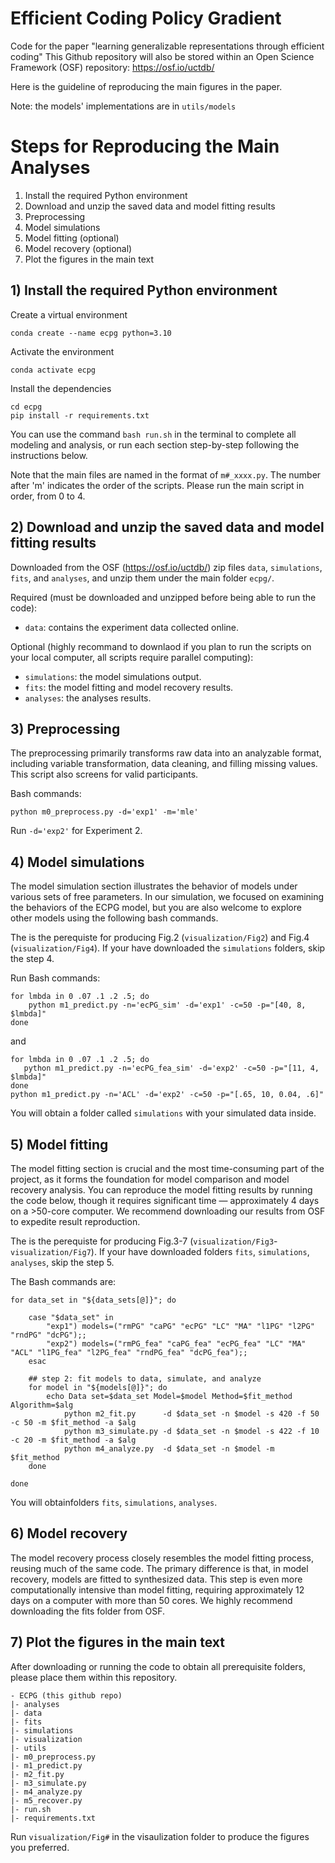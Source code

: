 # Efficient Coding Policy Gradient

Code for the paper "learning generalizable representations through efficient coding"
This Github repository will also be stored within an Open Science Framework (OSF) repository: https://osf.io/uctdb/

Here is the guideline of reproducing the main figures in the paper. 

Note: the models' implementations are in `utils/models`

# Steps for Reproducing the Main Analyses
1. Install the required Python environment
2. Download and unzip the saved data and model fitting results
3. Preprocessing
4. Model simulations
5. Model fitting (optional)
6. Model recovery (optional)
7. Plot the figures in the main text

## 1) Install the required Python environment

Create a virtual environment
```
conda create --name ecpg python=3.10
```
Activate the environment
```
conda activate ecpg
```
Install the dependencies
```
cd ecpg
pip install -r requirements.txt
```
You can use the command `bash run.sh` in the terminal to complete all modeling and analysis, or run each section step-by-step following the instructions below.

Note that the main files are named in the format of `m#_xxxx.py`. The number after 'm' indicates the order of the scripts. Please run the main script in order, from 0 to 4. 

## 2) Download and unzip the saved data and model fitting results

Downloaded from the OSF (https://osf.io/uctdb/) zip files `data`, `simulations`, `fits`, and `analyses`, and unzip them under the main folder `ecpg/`.

Required (must be downloaded and unzipped before being able to run the code): 
* `data`: contains the experiment data collected online. 

Optional (highly recommand to downlaod if you plan to run the scripts on your local computer, all scripts require parallel computing): 
* `simulations`: the model simulations output.
* `fits`: the model fitting and model recovery results.
* `analyses`: the analyses results. 

## 3) Preprocessing

The preprocessing primarily transforms raw data into an analyzable format, including variable transformation, data cleaning, and filling missing values. This script also screens for valid participants.

Bash commands:
```
python m0_preprocess.py -d='exp1' -m='mle'
```
Run `-d='exp2'` for Experiment 2.

## 4) Model simulations

The model simulation section illustrates the behavior of models under various sets of free parameters. In our simulation, we focused on examining the behaviors of the ECPG model, but you are also welcome to explore other models using the following bash commands.

The is the perequiste for producing Fig.2 (`visualization/Fig2`) and Fig.4 (`visualization/Fig4`). If your have downloaded the `simulations` folders, skip the step 4.

Run Bash commands:
```
for lmbda in 0 .07 .1 .2 .5; do
    python m1_predict.py -n='ecPG_sim' -d='exp1' -c=50 -p="[40, 8, $lmbda]"
done
```
and 
```
for lmbda in 0 .07 .1 .2 .5; do
   python m1_predict.py -n='ecPG_fea_sim' -d='exp2' -c=50 -p="[11, 4, $lmbda]"
done
python m1_predict.py -n='ACL' -d='exp2' -c=50 -p="[.65, 10, 0.04, .6]"
```
You will obtain a folder called `simulations` with your simulated data inside. 

## 5) Model fitting

The model fitting section is crucial and the most time-consuming part of the project, as it forms the foundation for model comparison and model recovery analysis. You can reproduce the model fitting results by running the code below, though it requires significant time — approximately 4 days on a >50-core computer. We recommend downloading our results from OSF to expedite result reproduction.

The is the perequiste for producing Fig.3-7 (`visualization/Fig3`-`visualization/Fig7`). If your have downloaded folders `fits`, `simulations`, `analyses`, skip the step 5.

The Bash commands are: 
```
for data_set in "${data_sets[@]}"; do

    case "$data_set" in
        "exp1") models=("rmPG" "caPG" "ecPG" "LC" "MA" "l1PG" "l2PG" "rndPG" "dcPG");;
        "exp2") models=("rmPG_fea" "caPG_fea" "ecPG_fea" "LC" "MA" "ACL" "l1PG_fea" "l2PG_fea" "rndPG_fea" "dcPG_fea");;
    esac

    ## step 2: fit models to data, simulate, and analyze
    for model in "${models[@]}"; do  
        echo Data set=$data_set Model=$model Method=$fit_method Algorithm=$alg
            python m2_fit.py      -d $data_set -n $model -s 420 -f 50 -c 50 -m $fit_method -a $alg
            python m3_simulate.py -d $data_set -n $model -s 422 -f 10 -c 20 -m $fit_method -a $alg
            python m4_analyze.py  -d $data_set -n $model -m $fit_method 
    done

done
```
You will obtainfolders `fits`, `simulations`, `analyses`.

## 6) Model recovery

The model recovery process closely resembles the model fitting process, reusing much of the same code. The primary difference is that, in model recovery, models are fitted to synthesized data. This step is even more computationally intensive than model fitting, requiring approximately 12 days on a computer with more than 50 cores. We highly recommend downloading the fits folder from OSF.

## 7) Plot the figures in the main text

After downloading or running the code to obtain all prerequisite folders, please place them within this repository.

```
- ECPG (this github repo)
|- analyses
|- data
|- fits
|- simulations
|- visualization
|- utils
|- m0_preprocess.py
|- m1_predict.py
|- m2_fit.py
|- m3_simulate.py
|- m4_analyze.py
|- m5_recover.py
|- run.sh
|- requirements.txt
```

Run `visualization/Fig#` in the visaulization folder to produce the figures you preferred.
 









